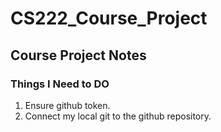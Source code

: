 # CS222_Course_Project
## Course Project Notes
### Things I Need to DO
1. Ensure github token.
2. Connect my local git to the github repository.
